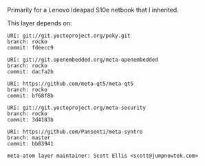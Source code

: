 Primarily for a Lenovo Ideapad S10e netbook that I inherited.

This layer depends on:

    URI: git://git.yoctoproject.org/poky.git
    branch: rocko
    commit: fdeecc9

    URI: git://git.openembedded.org/meta-openembedded
    branch: rocko
    commit: dacfa2b

    URI: https://github.com/meta-qt5/meta-qt5
    branch: rocko
    commit: bf68f8b

    URI: git://git.yoctoproject.org/meta-security
    branch: rocko
    commit: 3d4183b

    URI: https://github.com/Pansenti/meta-syntro
    branch: master
    commit: bb83941

    meta-atom layer maintainer: Scott Ellis <scott@jumpnowtek.com>
